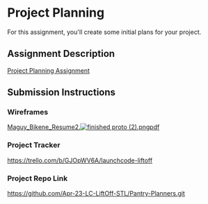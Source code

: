 # Project Planning
For this assignment, you'll create some initial plans for your project.

## Assignment Description
[Project Planning Assignment](https://education.launchcode.org/liftoff/modules/assignments/project-planning)

## Submission Instructions

### Wireframes
[Maguy_Bikene_Resume2.![finished proto (2).png](..%2F..%2F..%2FDownloads%2Ffinished%20proto%20%282%29.png)pdf](..%2F..%2F..%2FDownloads%2FMaguy_Bikene_Resume2.pdf)

### Project Tracker

https://trello.com/b/GJOpWV6A/launchcode-liftoff
### Project Repo Link

https://github.com/Apr-23-LC-LiftOff-STL/Pantry-Planners.git